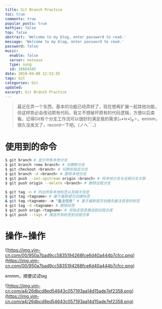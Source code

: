 ```yaml
---
title: Git Branch Practice
toc: true
comments: true
popular_posts: true
mathjax: false
top: false
abstract: 'Welcome to my blog, enter password to read.'
message: 'Welcome to my blog, enter password to read.'
password: false
music:
  enable: false
  server: netease
  type: song
  id: 26664345
date: 2019-04-08 12:52:55
tags: Git
categories: Git
updated:
excerpt: Git Branch Practice
---
```


>最近在弄一个东西，基本的功能已经弄好了，现在想再扩展一起其他功能，但这样势必会改动原有代码，我又不想破坏原有的代码逻辑，方便以后查看。记得Git有个分支工作流可以很好的满足我的需求(๑•̀ㅂ•́)و✧。emmm，很久没发文了，record一下吧。(ノへ￣、)

# 使用到的命令

```bash
$ git branch # 显示所有本地分支
$ git branch <new branch> # 创建新分支
$ git checkout <branch> # 切换到指定分支
$ git branch -d <branch> # 删除本地分支
$ git push --set-upstream origin <branch> # 将本地分支与远程分支关联
$ git push origin --delete <branch> # 删除远程分支

$ git tag -n # 列出所有本地标签以及相关信息
$ git tag <tagname> # 基于最新提交创建标签
& git tag <tagname> -m "备注信息" # 基于最新提交创建含备注信息的标签 
$ git tag -d <tagname> # 删除标签
$ git push orign <tagname> # 将指定信息推送到远程仓库
$ git push --tags # 推送所有标签到远程仓库
```

# 操作~操作

![https://img.vim-cn.com/00/950a7bad9cc5835194268fce6d40a444b7cfcc.png](https://img.vim-cn.com/00/950a7bad9cc5835194268fce6d40a444b7cfcc.png)

emmm，顺便试试tag

![https://img.vim-cn.com/a4/26dbcd8ed54643c057193aa14d15ade7ef2358.png](https://img.vim-cn.com/a4/26dbcd8ed54643c057193aa14d15ade7ef2358.png)